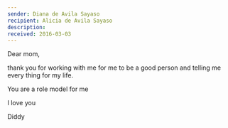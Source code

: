 ```yaml
---
sender: Diana de Avila Sayaso
recipient: Alicia de Avila Sayaso
description:
received: 2016-03-03
---
```


Dear mom,

thank you for working with me for me to be a good person and telling me every thing for my life.

You are a role model for me

I love you

Diddy
